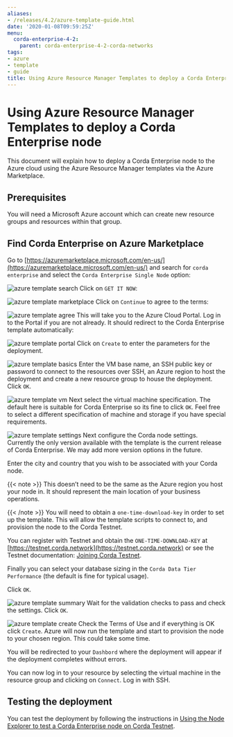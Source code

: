 ```yaml
---
aliases:
- /releases/4.2/azure-template-guide.html
date: '2020-01-08T09:59:25Z'
menu:
  corda-enterprise-4-2:
    parent: corda-enterprise-4-2-corda-networks
tags:
- azure
- template
- guide
title: Using Azure Resource Manager Templates to deploy a Corda Enterprise node
---
```



# Using Azure Resource Manager Templates to deploy a Corda Enterprise node

This document will explain how to deploy a Corda Enterprise node to the Azure cloud using the Azure Resource Manager templates via the Azure Marketplace.


## Prerequisites

You will need a Microsoft Azure account which can create new resource groups and resources within that group.


## Find Corda Enterprise on Azure Marketplace

Go to [https://azuremarketplace.microsoft.com/en-us/](https://azuremarketplace.microsoft.com/en-us/) and search for `corda enterprise` and select the `Corda Enterprise Single Node` option:

![azure template search](/en/images/azure-template-search.png "azure template search")
Click on `GET IT NOW`:

![azure template marketplace](/en/images/azure-template-marketplace.png "azure template marketplace")
Click on `Continue` to agree  to the terms:

![azure template agree](/en/images/azure-template-agree.png "azure template agree")
This will take you to the Azure Cloud Portal. Log in to the Portal if you are not already. It should redirect to the Corda Enterprise template automatically:

![azure template portal](/en/images/azure-template-portal.png "azure template portal")
Click on `Create` to enter the parameters for the deployment.

![azure template basics](/en/images/azure-template-basics.png "azure template basics")
Enter the VM base name, an SSH public key or password to connect to the resources over SSH, an Azure region to host the deployment and create a new resource group to house the deployment. Click `OK`.

![azure template vm](/en/images/azure-template-vm.png "azure template vm")
Next select the virtual machine specification. The default here is suitable for Corda Enterprise so its fine to click `OK`. Feel free to select a different specification of machine and storage if you have special requirements.

![azure template settings](/en/images/azure-template-settings.png "azure template settings")
Next configure the Corda node settings. Currently the only version available with the template is the current release of Corda Enterprise. We may add more version options in the future.

Enter the city and country that you wish to be associated with your Corda node.

{{< note >}}
This doesn’t need to be the same as the Azure region you host your node in. It should represent the main location of your business operations.

{{< /note >}}
You will need to obtain a `one-time-download-key` in order to set up the template. This will allow the template scripts to connect to, and provision the node to the Corda Testnet.

You can register with Testnet and obtain the `ONE-TIME-DOWNLOAD-KEY` at [https://testnet.corda.network](https://testnet.corda.network) or see the Testnet documentation: [Joining Corda Testnet](corda-testnet-intro.md).

Finally you can select your database sizing in the `Corda Data Tier Performance` (the default is fine for typical usage).

Click `OK`.

![azure template summary](/en/images/azure-template-summary.png "azure template summary")
Wait for the validation checks to pass and check the settings. Click `OK`.

![azure template create](/en/images/azure-template-create.png "azure template create")
Check the Terms of Use and if everything is OK click `Create`. Azure will now run the template and start to provision the node to your chosen region. This could take some time.

You will be redirected to your `Dashbord` where the deployment will appear if the deployment completes without errors.

You can now log in to your resource by selecting the virtual machine in the resource group and clicking on `Connect`. Log in with SSH.


## Testing the deployment

You can test the deployment by following the instructions in [Using the Node Explorer to test a Corda Enterprise node on Corda Testnet](testnet-explorer.md).

